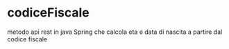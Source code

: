 # codiceFiscale
metodo api rest in java Spring che calcola eta e data di nascita a partire dal codice fiscale
